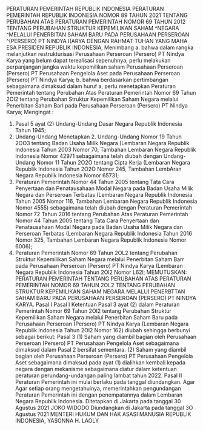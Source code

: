  PERATURAN PEMERINTAH REPUBLIK INDONESIA PERATURAN PEMERINTAH REPUBLIK INDONESIA NOMOR 89 TAHUN 2021 TENTANG PERUBAHAN ATAS PERATURAN PEMERINTAH NOMOR 69 TAHUN 2012 TENTANG PERUBAHAN STRUKTUR KEPEMILIKAN SAHAM ^NEGARA ^MELALUI PENERBITAN SAHAM BARU PADA PERUSAHAAN PERSEROAN ^(PERSERO) PT NINDYA I(ARYA
DENGAN RAHMAT TUHAN YANG MAHA ESA PRESIDEN REPUBLIK INDONESIA, Menimbang a. bahwa dalam rangka melanjutkan restrukturisasi Perusahaan Perseroan (Persero) PT Nindya Karya yang belum dapat terealisasi sepenuhnya, perlu melakukan perpanjangan jangka waktu kepemilikan saham Perusahaan Perseroan (Persero) PT Perusahaan Pengelola Aset pada Perusahaan Perseroan (Persero) PT Nindya Karya;
b. bahwa berdasarkan pertimbangan sebagaimana dimaksud dalam huruf a, perlu menetapkan Peraturan Pemerintah tentang Perubahan Atas Peraturan Pemerintah Nomor 69 Tahun 2Ol2 tentang Perubahan Struktur Kepemilikan Saham Negara melalui Penerbitan Saham Barl pada Perusahaan Perseroan (Persero) PT Nindya Karya;
Mengingat :

1. Pasal 5 ayat (2) Undang-Undang Dasar Negara Republik Indonesia Tahun 1945;
2. Undang-Undang Menetapkan 2. Undang-Undang Nomor 19 Tahun 2OO3 tentang Badan Usaha Milik Negara (Lembaran Negara Republik Indonesia Tahun 2003 Nomor 70, Tambahan Lembaran Negara Republik Indonesia Nomor 42971 sebagaimana telah diubah dengan Undang-Undang Nomor 11 Tahun 2O2O tentang Cipta Kerja (Lembaran Negara Republik Indonesia Tahun 2O2O Nomor 245, Tambahan LembAran Negara Republik Indonesia Nomor 65731;
3. Peraturan Pemerintah Nomor 44 Tahun 2005 tentang Tata Cara Penyertaan dan Penatausahaan Modal Negara pada Badan Usaha Milik Negara dan Perseroan Terbatas (Lembaran Negara Republik Indonesia Tahun 2005 Nomor 116, Tambahan Lembaran Negara Republik Indonesia Nomor 4555) sebagaimana telah diubah dengan Peraturan Pemerintah Nomor 72 Tahun 2016 tentang Perubahan Atas Peraturan Pemerintah Nomor 44 Tahun 2005 tentang Tata Cara Penyertaan dan Penatausahaan Modal Negara pada Badan Usaha Milik Negara dan Perseroan Terbatas (Lembaran Negara Republik Indonesia Tahun 2016 Nomor 325, Tambahan Lembaran Negara Republik Indonesia Nomor 6006);
4. Peraturan Pemerintah Nomor 69 Tahun 2OL2 tentang Perubahan Struktur Kepemilikan Saham Negara melalui Penerbitan Saham Barr pada Perusahaan Perseroan (Persero) PT Nindya Karya (Lembaran Negara Republik Indonesia Tahun 2Ol2 Nomor L62l;
MEMUTUSKAN:
 PERATURAN PEMERINTAH TENTANG PERUBAHAN ATAS PERATURAN PEMERINTAH NOMOR 69 TAHUN 2OL2 TENTANG PERUBAHAN STRUKTUR KEPEMILIKAN SAHAM NEGARA MELALUI PENERBTTAN SAHAM BARU PADA PERUSAHAAN PERSEROAN (PERSERO) PT NINDYA KARYA.
Pasal I
Pasal I
Ketentuan Pasal 3 ayat (2) dalam Peraturan Pemerintah Nomor 69 Tahun 2Ol2 tentang Perubahan Struktur Kepemilikan Saham Negara melalui Penerbitan Saham Baru pada Perusahaan Perseroan (Persero) PT Nindya Karya (Lembaran Negara Republik Indonesia Tahun 2Ol2 Nomor 162) diubah sehingga berbunyi sebagai berikut:
Pasal 3
(1) Saham yang diambil bagian oleh Perusahaan Perseroan (Persero) PT Perusahaan Pengelola Aset sebagaimana dimaksud dalam Pasal 2 bersifat sementara. (2) Saham yang diambil bagian oleh Perusahaan Perseroan (Persero) PT Perusahaan Pengelola Aset sebagaimana dimaksud pada ayat (1) dialihkan kembali kepada negara dengan mekanisme sebagaimana diatur dalam ketentuan peraturan perundang-undangan paling lambat tahun 2022.
Pasal II
Peraturan Pemerintah ini mulai berlaku pada tanggal diundangkan. Agar
Agar setiap orang mengetahuinya, memerintahkan pengundangan Peraturan Pemerintah ini dengan penempatannya dalam Lembaran Negara Republik Indonesia. Ditetapkan di Jakarta pada tanggal 30 Agustus 2021 JOKO WIDODO Diundangkan di Jakarta pada tanggal 3O Agustus ?021 MENTERI HUKUM DAN HAK ASASI MANUSIA REPUBLIK INDONESIA, YASONNA H. LAOLY